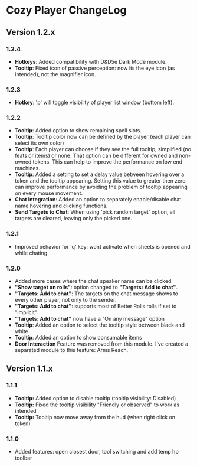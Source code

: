 # Cozy Player ChangeLog

## Version 1.2.x

### 1.2.4
* **Hotkeys**: Added compatibility with D&D5e Dark Mode module. 
* **Tooltip**: Fixed icon of passive perception: now its the eye icon (as intended), not the magnifier icon.

### 1.2.3
* **Hotkey**: 'p' will toggle visibility of player list window (bottom left).

### 1.2.2
* **Tooltip**: Added option to show remaining spell slots.
* **Tooltip**: Tooltip color now can be defined by the player (each player can select its own color)
* **Tooltip**: Each player can choose if they see the full tooltip, simplified (no feats or items) or none. That option can be different for owned and non-owned tokens. This can help to improve the performance on low end machines. 
* **Tooltip**: Added a setting to set a delay value between hovering over a token and the tooltip appearing. Setting this value to greater then zero can improve performance by avoiding the problem of tooltip appearing on every mouse movement.
* **Chat Integration**: Added an option to separately enable/disable chat name hovering and clicking functions.
* **Send Targets to Chat**: When using 'pick random target' option, all targets are cleared, leaving only the picked one. 

### 1.2.1
* Improved behavior for 'q' key: wont activate when sheets is opened and while chating.

### 1.2.0

* Added more cases where the chat speaker name can be clicked
* **"Show target on rolls"**: option changed to **"Targets: Add to chat"**. 
* **"Targets: Add to chat"**: The targets on the chat message shows to every other player, not only to the sender.
* **"Targets: Add to chat"**: supports most of Better Rolls rolls if set to "implicit"
* **"Targets: Add to chat"** now have a "On any message" option
* **Tooltip**: Added an option to select the tooltip style between black and white
* **Tooltip**: Added an option to show consumable items
* **Door Interaction** Feature was removed from this module. I've created a separated module to this feature: Arms Reach.

## Version 1.1.x

### 1.1.1

* **Tooltip:** Added option to disable tooltip (tooltip visibility: Disabled)
* **Tooltip:** Fixed the tooltip visibility "Friendly or observed" to work as intended
* **Tooltip:** Tooltip now move away from the hud (when right click on token)

### 1.1.0
* Added features: open closest door, tool switching and add temp hp toolbar
